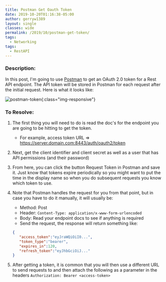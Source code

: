 ```yaml
---
title: Postman Get Oauth Token
date: 2019-10-20T01:16:38-05:00
author: gerryw1389
layout: single
classes: wide
permalink: /2019/10/postman-get-token/
tags:
  - Networking
tags:
  - RestAPI
---
```

<!--more-->

### Description:

In this post, I'm going to use [Postman](https://www.getpostman.com/) to get an OAuth 2.0 token for a Rest API endpoint. The API token will be stored in Postman for each request after the initial request. Here is what it looks like:

![postman-token](https://automationadmin.com/assets/images/uploads/2019/10/postman-token.jpg){:class="img-responsive"}


### To Resolve:

1. The first thing you will need to do is read the doc's for the endpoint you are going to be hitting to get the token.

   - For example, access token URL => https://server.domain.com:8443/auth/oauth2/token

2. Next, get the client identifier and client secret as well as a user that has API permissions (and their password)

3. From here, you can click the button Request Token in Postman and save it. Just know that tokens expire periodically so you might want to put the time in the display name so when you do subsequent requests you know which token to use.

4. Note that Postman handles the request for you from that point, but in case you have to do it manually, it will usually be:
   - Method: Post
   - Header: `Content-Type: application/x-www-form-urlencoded`
   - Body: Read your endpoint docs to see if anything is required
   - Send the request, the response will return something like:

   ```json
   { 
      "access_token":"eyJraWQiOiI0...",
      "token_type":"bearer", 
      "expires_in":120, 
      "refresh_token":"eyJhbGciOiJ..."
   }
   ```

5. After getting a token, it is common that you will then use a different URL to send requests to and then attach the following as a parameter in the headers `Authorization: Bearer <access-token>`

